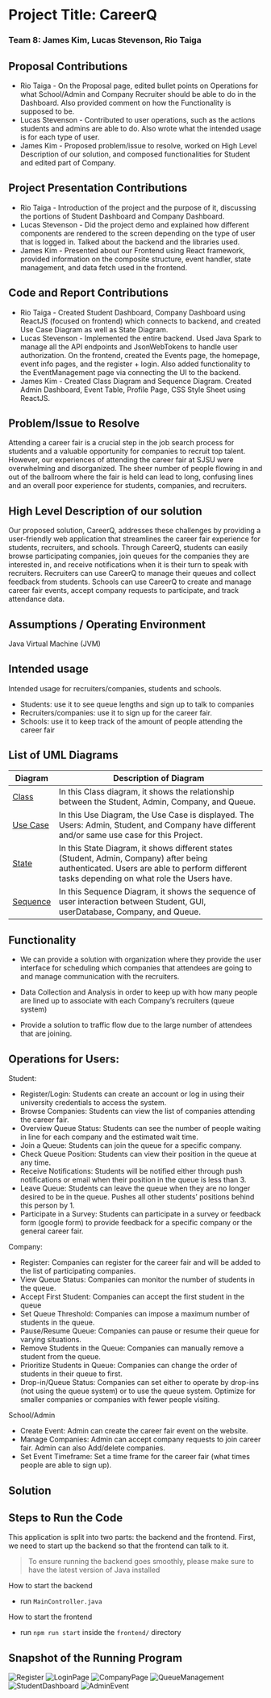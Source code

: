# Project Title: CareerQ

### Team 8: James Kim, Lucas Stevenson, Rio Taiga ###

## Proposal Contributions ##
 * Rio Taiga - On the Proposal page, edited bullet points on Operations for what School/Admin and Company Recruiter should be able to do in the Dashboard. Also provided comment on how the Functionality is supposed to be.
 * Lucas Stevenson - Contributed to user operations, such as the actions students and admins are able to do. Also wrote what the intended usage is for each type of user.
 * James Kim - Proposed problem/issue to resolve, worked on High Level Description of our solution, and composed functionalities for Student and edited part of Company.

## Project Presentation Contributions ##
 * Rio Taiga - Introduction of the project and the purpose of it, discussing the portions of Student Dashboard and Company Dashboard.
 * Lucas Stevenson - Did the project demo and explained how different components are rendered to the screen depending on the type of user that is logged in. Talked about the backend and the libraries used.
 * James Kim - Presented about our Frontend using React framework, provided information on the composite structure, event handler, state management, and data fetch used in the frontend.  

## Code and Report Contributions ##
 * Rio Taiga - Created Student Dashboard, Company Dashboard using ReactJS (focused on frontend) which connects to backend, and created Use Case Diagram as well as State Diagram. 
 * Lucas Stevenson - Implemented the entire backend. Used Java Spark to manage all the API endpoints and JsonWebTokens to handle user authorization. On the frontend, created the Events page, the homepage, event info pages, and the register + login. Also added functionality to the EventManagement page via connecting the UI to the backend.
 * James Kim - Created Class Diagram and Sequence Diagram. Created Admin Dashboard, Event Table, Profile Page, CSS Style Sheet using ReactJS. 

## Problem/Issue to Resolve ##

Attending a career fair is a crucial step in the job search process for students and a valuable opportunity for companies to recruit top talent. However, our experiences of attending the career fair at SJSU were overwhelming and disorganized. The sheer number of people flowing in and out of the ballroom where the fair is held can lead to long, confusing lines and an overall poor experience for students, companies, and recruiters.

## High Level Description of our solution ##

Our proposed solution, CareerQ, addresses these challenges by providing a user-friendly web application that streamlines the career fair experience for students, recruiters, and schools. Through CareerQ, students can easily browse participating companies, join queues for the companies they are interested in, and receive notifications when it is their turn to speak with recruiters. Recruiters can use CareerQ to manage their queues and collect feedback from students. Schools can use CareerQ to create and manage career fair events, accept company requests to participate, and track attendance data.

## Assumptions / Operating Environment ##

Java Virtual Machine (JVM)

## Intended usage ##

Intended usage for recruiters/companies, students and schools.
- Students: use it to see queue lengths and sign up to talk to companies
- Recruiters/companies: use it to sign up for the career fair.
- Schools: use it to keep track of the amount of people attending the career fair

## List of UML Diagrams ##

| Diagram | Description of Diagram |
| ------------------------------------------------------------------------- | --------------------------------------------------------------------------- |
| [Class](https://github.com/LucasStevenson/CS151-CareerQ/blob/main/diagrams/CareerQClassDiagram.pdf)               | In this Class diagram, it shows the relationship between the Student, Admin, Company, and Queue.                                                                          |
| [Use Case](https://github.com/LucasStevenson/CS151-CareerQ/blob/main/diagrams/useCaseDiagram.drawio.pdf)         | In this Use Diagram, the Use Case is displayed. The Users: Admin, Student, and Company have different and/or same use case for this Project.                                                                            |
| [State](https://github.com/LucasStevenson/CS151-CareerQ/blob/main/diagrams/stateDiagram.drawio.pdf)              | In this State Diagram, it shows different states (Student, Admin, Company) after being authenticated. Users are able to perform different tasks depending on what role the Users have.                                                                            |
| [Sequence](https://github.com/LucasStevenson/CS151-CareerQ/blob/main/diagrams/CareerQSequenceDiagram.pdf)        | In this Sequence Diagram, it shows the sequence of user interaction between Student, GUI, userDatabase, Company, and Queue.                        |

## Functionality ##

* We can provide a solution with organization where they provide the user interface for scheduling which companies that attendees are going to and manage communication with the recruiters. 

* Data Collection and Analysis in order to keep up with how many people are lined up to associate with each Company’s recruiters (queue system)

* Provide a solution to traffic flow due to the large number of attendees that are joining. 

## Operations for Users: ##

Student:
- Register/Login: Students can create an account or log in using their university credentials to access the system.
- Browse Companies: Students can view the list of companies attending the career fair.
- Overview Queue Status: Students can see the number of people waiting in line for each company and the estimated wait time.
- Join a Queue: Students can join the queue for a specific company.
- Check Queue Position: Students can view their position in the queue at any time.
- Receive Notifications: Students will be notified either through push notifications or email when their position in the queue is less than 3.
- Leave Queue: Students can leave the queue when they are no longer desired to be in the queue. Pushes all other students’ positions behind this person by 1.
- Participate in a Survey: Students can participate in a survey or feedback form (google form) to provide feedback for a specific company or the general career fair.

Company:
- Register: Companies can register for the career fair and will be added to the list of participating companies. 
- View Queue Status: Companies can monitor the number of students in the queue.
- Accept First Student: Companies can accept the first student in the queue
- Set Queue Threshold: Companies can impose a maximum number of students in the queue. 
- Pause/Resume Queue: Companies can pause or resume their queue for varying situations. 
- Remove Students in the Queue: Companies can manually remove a student from the queue.
- Prioritize Students in Queue: Companies can change the order of students in their queue to first.
- Drop-in/Queue Status: Companies can set either to operate by drop-ins (not using the queue system) or to use the queue system. Optimize for smaller companies or companies with fewer people visiting.    

School/Admin
- Create Event: Admin can create the career fair event on the website.
- Manage Companies: Admin can accept company requests to join career fair. Admin can also Add/delete companies.
- Set Event Timeframe: Set a time frame for the career fair (what times people are able to sign up).

## Solution ##

## Steps to Run the Code ##

This application is split into two parts: the backend and the frontend. First, we need to start up the backend so that the frontend can talk to it.

> To ensure running the backend goes smoothly, please make sure to have the latest version of Java installed

How to start the backend
- run `MainController.java`

How to start the frontend
- run `npm run start` inside the `frontend/` directory

## Snapshot of the Running Program ##
![Register](https://user-images.githubusercontent.com/53506239/236359889-c958512b-6bad-48ae-833c-783918d4026a.jpeg)
![LoginPage](https://user-images.githubusercontent.com/53506239/236359880-b8497989-7ee5-4fd0-bae3-9f8bb4e310cc.jpeg)
![CompanyPage](https://user-images.githubusercontent.com/53506239/236359910-69c95137-c511-44ee-a246-98ec9c15f4c8.jpeg)
![QueueManagement](https://user-images.githubusercontent.com/53506239/236359960-18359e94-d209-442b-8e9e-7e850933422a.jpeg)
![StudentDashboard](https://user-images.githubusercontent.com/53506239/236359931-9b37e5d8-aaa9-4635-b7d8-534af5ff9c3c.jpeg)
![AdminEvent](https://user-images.githubusercontent.com/53506239/236359865-d21023cb-8607-453e-9358-aff19a2e2905.jpeg)
